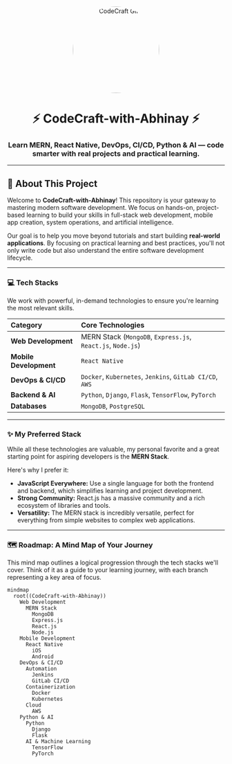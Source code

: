 <div align="center">
  <img src="https://media.giphy.com/media/v1.Y2lkPTc5MGI3NjExM3dldmQ0aDBhMTFscXBjMXoyM3A1cjU5ZjYwZzRpM3NpdXJndW15MSZlcD12MV9pbnRlcm5hbF9naWZfYnlfaWQmY3Q9Zw/kFADuF7J5QY3x2I7V4/giphy.gif" alt="CodeCraft GIF" width="200" style="border-radius: 50%;">
  <br>
  <h1>⚡ CodeCraft-with-Abhinay ⚡</h1>
  <h3>Learn MERN, React Native, DevOps, CI/CD, Python & AI — code smarter with real projects and practical learning.</h3>
</div>

---

## 🚀 About This Project

Welcome to **CodeCraft-with-Abhinay**! This repository is your gateway to mastering modern software development. We focus on hands-on, project-based learning to build your skills in full-stack web development, mobile app creation, system operations, and artificial intelligence.

Our goal is to help you move beyond tutorials and start building **real-world applications**. By focusing on practical learning and best practices, you'll not only write code but also understand the entire software development lifecycle.

---

### 💻 Tech Stacks

We work with powerful, in-demand technologies to ensure you're learning the most relevant skills.

| Category | Core Technologies |
| :--- | :--- |
| **Web Development** | MERN Stack (`MongoDB`, `Express.js`, `React.js`, `Node.js`) |
| **Mobile Development** | `React Native` |
| **DevOps & CI/CD** | `Docker`, `Kubernetes`, `Jenkins`, `GitLab CI/CD`, `AWS` |
| **Backend & AI** | `Python`, `Django`, `Flask`, `TensorFlow`, `PyTorch` |
| **Databases** | `MongoDB`, `PostgreSQL` |

---

### ✨ My Preferred Stack

While all these technologies are valuable, my personal favorite and a great starting point for aspiring developers is the **MERN Stack**.

Here's why I prefer it:
* **JavaScript Everywhere:** Use a single language for both the frontend and backend, which simplifies learning and project development.
* **Strong Community:** React.js has a massive community and a rich ecosystem of libraries and tools.
* **Versatility:** The MERN stack is incredibly versatile, perfect for everything from simple websites to complex web applications.

---

### 🗺️ Roadmap: A Mind Map of Your Journey

This mind map outlines a logical progression through the tech stacks we'll cover. Think of it as a guide to your learning journey, with each branch representing a key area of focus.

```mermaid
mindmap
  root((CodeCraft-with-Abhinay))
    Web Development
      MERN Stack
        MongoDB
        Express.js
        React.js
        Node.js
    Mobile Development
      React Native
        iOS
        Android
    DevOps & CI/CD
      Automation
        Jenkins
        GitLab CI/CD
      Containerization
        Docker
        Kubernetes
      Cloud
        AWS
    Python & AI
      Python
        Django
        Flask
      AI & Machine Learning
        TensorFlow
        PyTorch
